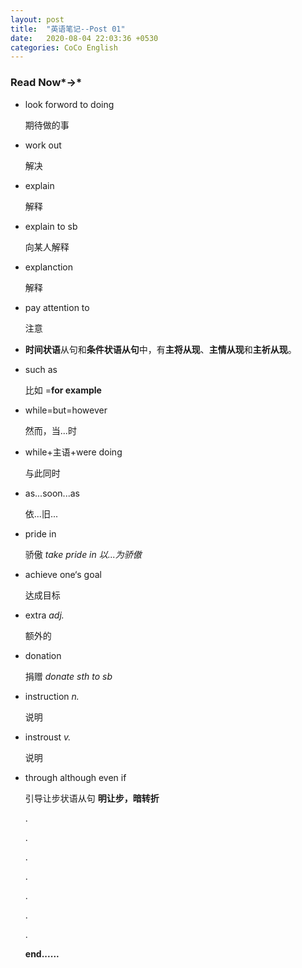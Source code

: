 ```yaml
---
layout: post
title:  "英语笔记--Post 01"
date:   2020-08-04 22:03:36 +0530
categories: CoCo English
---
```


### Read Now*→*

- look forword to doing

  期待做的事
  
- work out

  解决
  
- explain

  解释

- explain to sb

  向某人解释
  
- explanction

  解释
  
- pay attention to

  注意
  
- **时间状语**从句和**条件状语从句**中，有**主将从现**、**主情从现**和**主祈从现**。
  
- such as

  比如  =**for example**
  
- while=but=however

  然而，当...时
  
- while+主语+were doing

  与此同时
  
- as...soon...as

  依...旧...
  
- pride in

  骄傲 *take pride in 以...为骄傲*
  
- achieve one‘s goal
  
  达成目标
  
- extra *adj.*

  额外的
  
- donation

  捐赠 *donate sth to sb*
  
- instruction *n.*
  
  说明
  
- instroust *v.*
  
  说明
  
- through   although   even   if
  
  引导让步状语从句   **明让步，暗转折**
  
  .
  
  .
  
  .
  
  .
  
  .
  
  .
  
  .
  
  **end......**